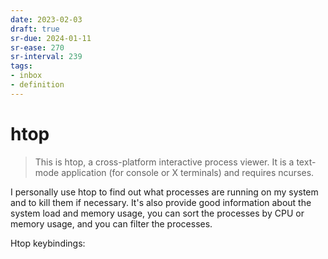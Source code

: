 ```yaml
---
date: 2023-02-03
draft: true
sr-due: 2024-01-11
sr-ease: 270
sr-interval: 239
tags:
- inbox
- definition
---
```


# htop

> This is htop, a cross-platform interactive process viewer. It is a text-mode
> application (for console or X terminals) and requires ncurses.

I personally use htop to find out what processes are running on my system and to
kill them if necessary. It's also provide good information about the system load
and memory usage, you can sort the processes by CPU or memory usage, and you can
filter the processes.

Htop keybindings: